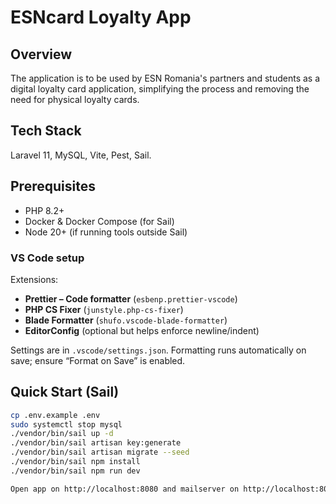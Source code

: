 # ESNcard Loyalty App

## Overview

The application is to be used by ESN Romania's partners and students as a digital loyalty card application, simplifying the process and removing the need for physical loyalty cards.

## Tech Stack

Laravel 11, MySQL, Vite, Pest, Sail.

## Prerequisites

- PHP 8.2+
- Docker & Docker Compose (for Sail)
- Node 20+ (if running tools outside Sail)

### VS Code setup

Extensions:

- **Prettier – Code formatter** (`esbenp.prettier-vscode`)
- **PHP CS Fixer** (`junstyle.php-cs-fixer`)
- **Blade Formatter** (`shufo.vscode-blade-formatter`)
- **EditorConfig** (optional but helps enforce newline/indent)

Settings are in `.vscode/settings.json`.
Formatting runs automatically on save; ensure “Format on Save” is enabled.

## Quick Start (Sail)

```bash
cp .env.example .env
sudo systemctl stop mysql
./vendor/bin/sail up -d
./vendor/bin/sail artisan key:generate
./vendor/bin/sail artisan migrate --seed
./vendor/bin/sail npm install
./vendor/bin/sail npm run dev

Open app on http://localhost:8080 and mailserver on http://localhost:8025
```
